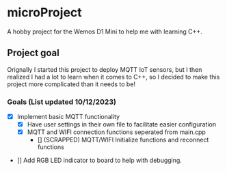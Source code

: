 # microProject
 A hobby project for the Wemos D1 Mini to help me with learning C++.

## Project goal 
 Orignally I started this project to deploy MQTT IoT sensors, but I then realized I had a lot to learn when it comes to C++, so I decided to make this project more complicated than it needs to be!

### Goals (List updated 10/12/2023)
- [x] Implement basic MQTT functionality
    - [x] Have user settings in their own file to facilitate easier configuration 
    - [x] MQTT and WIFI connection functions seperated from main.cpp 
        - [] (SCRAPPED) MQTT/WIFI Initialize functions and reconnect functions
- [] Add RGB LED indicator to board to help with debugging. 
